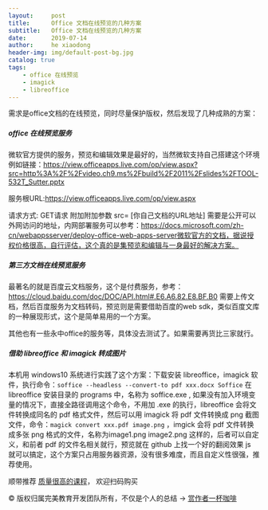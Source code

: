 ```yaml
---
layout:     post
title:      Office 文档在线预览的几种方案
subtitle:   Office 文档在线预览的几种方案
date:       2019-07-14
author:     he xiaodong
header-img: img/default-post-bg.jpg
catalog: true
tags:
    - office 在线预览
    - imagick
    - libreoffice
---
```


需求是office文档的在线预览，同时尽量保护版权，然后发现了几种成熟的方案：

##### office 在线预览服务

微软官方提供的服务，预览和编辑效果是最好的，当然微软支持自己搭建这个环境
例如链接：https://view.officeapps.live.com/op/view.aspx?src=http%3A%2F%2Fvideo.ch9.ms%2Fbuild%2F2011%2Fslides%2FTOOL-532T_Sutter.pptx

服务根URL:https://view.officeapps.live.com/op/view.aspx

请求方式: GET请求   附加附加参数   src=  [你自己文档的URL地址]   需要是公开可以外网访问的地址，内网部署服务可以参考：https://docs.microsoft.com/zh-cn/webappsserver/deploy-office-web-apps-server微软官方的文档，据说授权价格很高，自行评估，这个真的是集预览和编辑与一身最好的解决方案。

##### 第三方文档在线预览服务

最著名的就是百度云文档服务，这个是付费服务，参考：https://cloud.baidu.com/doc/DOC/API.html#.E6.A6.82.E8.BF.B0 需要上传文档，然后百度服务为文档转码，预览则是需要借助百度的web sdk，类似百度文库的一种展现形式，这个是简单易用的一个方案。

其他也有一些永中office的服务等，具体没去测试了。如果需要再货比三家就行。

##### 借助 libreoffice 和 imagick 转成图片

本机用 windows10 系统进行实践了这个方案：下载安装 libreoffice，imagick 软件，执行命令：`soffice --headless --convert-to pdf xxx.docx Soffice` 在 libreoffice 安装目录的 programs 中，名称为 soffice.exe , 如果没有加入环境变量的情况下，直接全路径调用这个命令，不用加 .exe 的执行，libreoffice 会将文件转换成同名的 pdf 格式文件，然后可以用 imagick 将 pdf 文件转换成 png 截图文件，命令：`magick convert xxx.pdf image.png` ，imgick 会将 pdf 文件转换成多张 png 格式的文件，名称为image1.png image2.png 这样的，后者可以自定义，和前者 pdf 的文件名相关就行，预览就在 github 上找一个好的翻阅效果 js 就可以搞定，这个方案只占用服务器资源，没有很多难度，而且自定义性很强，推荐使用。

顺带推荐 [质量很高的课程](https://hxd.best/2021/04/01/%E6%8E%A8%E8%8D%90%E5%87%A0%E4%B8%AA%E4%B8%8D%E9%94%99%E7%9A%84%E6%95%99%E7%A8%8B-%E6%9E%81%E5%AE%A2%E6%97%B6%E9%97%B4%E4%B8%93%E6%A0%8F/)， 欢迎扫码购买

© 版权归属完美教育开发团队所有，不仅是个人的总结  -> [赏作者一杯咖啡](reward.html)